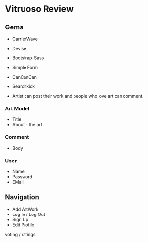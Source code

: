 # Vitruoso Review

## Gems

* CarrierWave
* Devise
* Bootstrap-Sass
* Simple Form
* CanCanCan
* Searchkick

* Artist can post their work and people who love art can comment.

### Art Model
* Title
* About - the art

### Comment 
* Body

### User
* Name
* Password
* EMail

## Navigation 
* Add ArtWork
* Log In / Log Out
* Sign Up
* Edit Profile

voting / ratings
